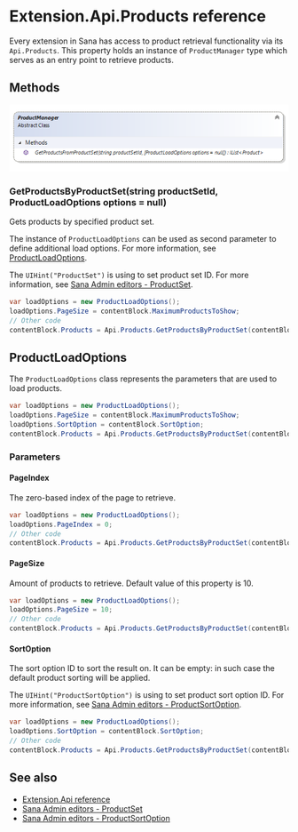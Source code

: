 ﻿# Extension.Api.Products reference

Every extension in Sana has access to product retrieval functionality via its `Api.Products`. This property holds an instance of `ProductManager` type which serves as an entry 
point to retrieve products. 

## Methods

![Class diagram](img/extension-api-products/product-manager.png)

### GetProductsByProductSet(string productSetId, ProductLoadOptions options = null)

Gets products by specified product set.

The instance of `ProductLoadOptions` can be used as second parameter to define additional load options.
For more information, see [ProductLoadOptions](#ProductLoadOptions).

The `UIHint("ProductSet")` is using to set product set ID.
For more information, see [Sana Admin editors - ProductSet](sana-admin-editors.md#product-set).

```cs
var loadOptions = new ProductLoadOptions();
loadOptions.PageSize = contentBlock.MaximumProductsToShow;
// Other code
contentBlock.Products = Api.Products.GetProductsByProductSet(contentBlock.ProductSetId, loadOptions);
```

<a id="ProductLoadOptions"></a>
## ProductLoadOptions

The `ProductLoadOptions` class represents the parameters that are used to load products.

```cs
var loadOptions = new ProductLoadOptions();
loadOptions.PageSize = contentBlock.MaximumProductsToShow;
loadOptions.SortOption = contentBlock.SortOption;
contentBlock.Products = Api.Products.GetProductsByProductSet(contentBlock.ProductSetId, loadOptions);
```

### Parameters

#### PageIndex

The zero-based index of the page to retrieve.

```cs
var loadOptions = new ProductLoadOptions();
loadOptions.PageIndex = 0;
// Other code
contentBlock.Products = Api.Products.GetProductsByProductSet(contentBlock.ProductSetId, loadOptions);
```

#### PageSize

Amount of products to retrieve. Default value of this property is 10.

```cs
var loadOptions = new ProductLoadOptions();
loadOptions.PageSize = 10;
// Other code
contentBlock.Products = Api.Products.GetProductsByProductSet(contentBlock.ProductSetId, loadOptions);
```

#### SortOption

The sort option ID to sort the result on. It can be empty: in such case the default product sorting will be applied.

The `UIHint("ProductSortOption")` is using to set product sort option ID.
For more information, see [Sana Admin editors - ProductSortOption](sana-admin-editors.md#product-sort-option).

```cs
var loadOptions = new ProductLoadOptions();
loadOptions.SortOption = contentBlock.SortOption;
// Other code
contentBlock.Products = Api.Products.GetProductsByProductSet(contentBlock.ProductSetId, loadOptions);
```

## See also

- [Extension.Api reference](extension-api.md)
- [Sana Admin editors - ProductSet](sana-admin-editors.md#product-set)
- [Sana Admin editors - ProductSortOption](sana-admin-editors.md#product-sort-option)
